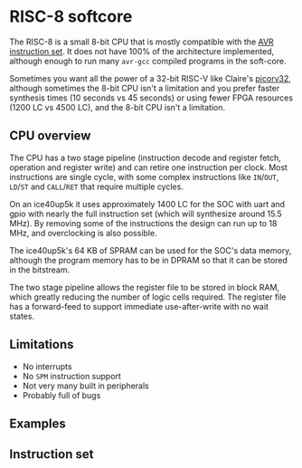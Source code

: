 # RISC-8 softcore

The RISC-8 is a small 8-bit CPU that is mostly compatible with the
[AVR instruction set](http://ww1.microchip.com/downloads/en/devicedoc/atmel-0856-avr-instruction-set-manual.pdf).
It does not have 100% of the architecture implemented, although
enough to run many `avr-gcc` compiled programs in the soft-core.

Sometimes you want all the power of a 32-bit RISC-V like Claire's
[picorv32](https://github.com/cliffordwolf/picorv32), although sometimes
the 8-bit CPU isn't a limitation and you prefer faster synthesis times
(10 seconds vs 45 seconds) or using fewer FPGA resources (1200 LC vs
4500 LC), and the 8-bit CPU isn't a limitation.

## CPU overview

The CPU has a two stage pipeline (instruction decode and register fetch, operation and
register write) and can retire one instruction per clock.
Most instructions are single cycle, with some complex instructions like `IN`/`OUT`,
`LD`/`ST` and `CALL`/`RET` that require multiple cycles.

On an ice40up5k it uses approximately 1400 LC for the SOC with uart and gpio
with nearly the full instruction set (which will synthesize around 15.5 MHz).
By removing some of the instructions the design can run up to 18 MHz,
and overclocking is also possible.

The ice40up5k's 64 KB of SPRAM can be used for the SOC's data memory,
although the program memory has to be in DPRAM so that it can be stored
in the bitstream.

The two stage pipeline allows the register file to be stored in block RAM,
which greatly reducing the number of logic cells required.  The register
file has a forward-feed to support immediate use-after-write with no
wait states.

## Limitations

* No interrupts
* No `SPM` instruction support
* Not very many built in peripherals
* Probably full of bugs

## Examples

## Instruction set


